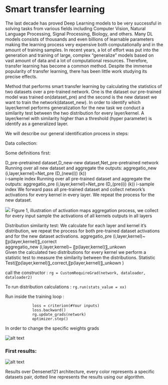 # Smart transfer learning
The last decade has proved Deep Learning models to be very successful in solving tasks from various fields including Computer Vision, Natural Language Processing, Signal Processing, Biology, and others. Many DL models consists of thousands and even billions of learnable parameters making the learning process very expensive both computationally and in the amount of training samples. In recent years, a lot of effort was put into the generation and training of large, complex “generalize” models based on vast amount of data and a lot of computational resources.
Therefore, transfer learning has become a common method.
Despite the immense popularity of transfer learning, there has been little work studying its precise effects.

Method that performs smart transfer learning by calculating the statistics of two datasets over a pre-trained network. One is the dataset our pre-trained model was trained on(dataset_pre) and the second is the new dataset we want to train the network(dataset_new). 
In order to identify which layer/kernel performs generalization for the new task we conduct a similarity test between the two distribution for every layer/kernel. A layer/kernel with similarity higher than a threshold (hyper parameter) is identify as a generalized layer.

We will describe our general identification process in steps:

Data collection:

Some definitions first: 

D_pre-pretrained dataset,D_new-new dataset,Net_pre-pretrained network
	Running over all new dataset and aggregate the outputs: 
aggregatio_new (i,layer,kernel)=Net_pre (D_(new(i)) (k))  
i-sample index
	Running over all pre-trained dataset and aggregate the outputs: 
 aggregatio_pre (i,layer,kernel)=Net_pre (D_(pre(i)) (k))
i-sample index
We forward pass all pre-trained dataset and collect network’s activations for every kernel in every layer. We repeat the process for the new dataset.

![](https://github.com/YuvalBecker/Statistics-pretrained/blob/main/statistics.png)
Figure 1, illustration of activation maps aggregation process, we collect for every input sample the activations of all kernels outputs in all layers


Distribution similarity test: 
We calculate for each layer and kernel it’s distribution, we repeat the process for both pre-trained dataset activations and for the new dataset activations.
aggregatio_pre (i,layer,kernel)~ 〖p(layer,kernel)〗_correct  
aggregatio_new (i,layer,kernel)~ 〖p(layer,kernel)〗_unkown  
Given the calculated two distributions for every kernel we perform a statistic test to measure the similarity between the distributions.
Statistic Test(〖p(layer,kernel)〗_correct,〖p(layer,kernel)〗_unkown ) 




call the constructor : `rg = CustomRequireGrad(network, dataloader, dataloader2)`

To run distribution calculations : `rg.run(stats_value = xx)`

Run inside the training loop : 
```
            loss = criterion(#Your inputs) 
            loss.backward()
            rg.update_grads(network)
            optimizer.step()
``` 
            
In order to change the specific weights grads
  

![alt text](https://github.com/YuvalBecker/Statistics-pretrained/blob/main/stats_kernels.png)


### First results:
![alt text](https://github.com/YuvalBecker/Statistics-pretrained/blob/main/densenet_results.png)

Results over Densenet121 architecture, every color represents a specific datasets pair, dotted line represents the results using our algorithm. 
 

 
